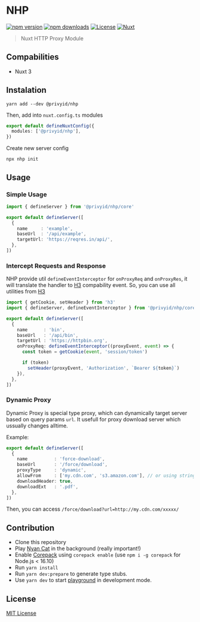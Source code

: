 # NHP

[![npm version][npm-version-src]][npm-version-href]
[![npm downloads][npm-downloads-src]][npm-downloads-href]
[![License][license-src]][license-href]
[![Nuxt][nuxt-src]][nuxt-href]

> Nuxt HTTP Proxy Module

## Compabilities

- Nuxt 3

## Instalation

```
yarn add --dev @privyid/nhp
```

Then, add into `nuxt.config.ts` modules

```ts
export default defineNuxtConfig({
  modules: ['@privyid/nhp'],
})
```

Create new server config

```
npx nhp init
```

## Usage

### Simple Usage

```ts
import { defineServer } from '@privyid/nhp/core'

export default defineServer([
  {
    name     : 'example',
    baseUrl  : '/api/example',
    targetUrl: 'https://reqres.in/api/',
  },
])
```

### Intercept Requests and Response

NHP provide util `defineEventInterceptor` for `onProxyReq` and `onProxyRes`, it will translate the handler to [H3][H3] compability event.
So, you can use all utilities from [H3][H3]

```ts
import { getCookie, setHeader } from 'h3'
import { defineServer, defineEventInterceptor } from '@privyid/nhp/core'

export default defineServer([
  {
    name      : 'bin',
    baseUrl   : '/api/bin',
    targetUrl : 'https://httpbin.org',
    onProxyReq: defineEventInterceptor((proxyEvent, event) => {
      const token = getCookie(event, 'session/token')

      if (token)
        setHeader(proxyEvent, 'Authorization', `Bearer ${token}`)
    }),
  },
])
```

### Dynamic Proxy

Dynamic Proxy is special type proxy, which can dynamically target server based on query params `url`. It usefull for proxy download server which ussually changes alltime.

Example:

```ts
export default defineServer([
  {
    name          : 'force-download',
    baseUrl       : '/force/download',
    proxyType     : 'dynamic',
    allowFrom     : ['my.cdn.com', 's3.amazon.com'], // or using string with delimeter ;
    downloadHeader: true,
    downloadExt   : '.pdf',
  },
])
```

Then, you can access `/force/download?url=http://my.cdn.com/xxxxx/`

## Contribution

- Clone this repository
- Play [Nyan Cat](https://www.youtube.com/watch?v=QH2-TGUlwu4) in the background (really important!)
- Enable [Corepack](https://github.com/nodejs/corepack) using `corepack enable` (use `npm i -g corepack` for Node.js < 16.10)
- Run `yarn install`
- Run `yarn dev:prepare` to generate type stubs.
- Use `yarn dev` to start [playground](./playground) in development mode.

## License

[MIT License](/LICENSE)

<!-- Badges -->
[npm-version-src]: https://img.shields.io/npm/v/@privyid/nhp/latest.svg?style=for-the-badge&colorA=18181B&colorB=28CF8D
[npm-version-href]: https://npmjs.com/package/@privyid/nhp

[npm-downloads-src]: https://img.shields.io/npm/dm/@privyid/nhp.svg?style=for-the-badge&colorA=18181B&colorB=28CF8D
[npm-downloads-href]: https://npmjs.com/package/@privyid/nhp

[license-src]: https://img.shields.io/npm/l/@privyid/nhp.svg?style=for-the-badge&colorA=18181B&colorB=28CF8D
[license-href]: https://npmjs.com/package/@privyid/nhp

[nuxt-src]: https://img.shields.io/badge/Nuxt-18181B?style=for-the-badge&logo=nuxt.js
[nuxt-href]: https://nuxt.com

[H3]: https://github.com/unjs/h3
